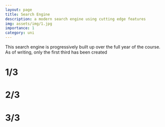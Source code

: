 ```yaml
---
layout: page
title: Search Engine
description: a modern search engine using cutting edge features
img: assets/img/1.jpg
importance: 1
category: uni
---
```

This search engine is progressively built up over the full year of the course. As of writing, only the first third has been created
# 1/3
# 2/3
# 3/3